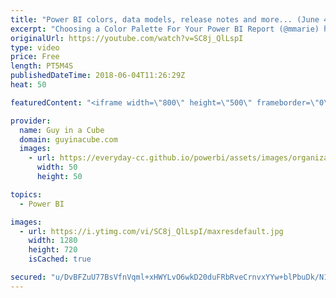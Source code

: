 ```yaml
---
title: "Power BI colors, data models, release notes and more... (June 4, 2018)"
excerpt: "Choosing a Color Palette For Your Power BI Report (@mmarie) https://datasavvy.me/2018/05/26/choosing-a-color-palette-for-your-power-bi-report/  DATA MODEL ANTI-PATTERNS (@BrettPowell76) https://insightsquest.com/2018/05/27/data-model-anti-patterns/  On-premises data gateway May update is now available"
originalUrl: https://youtube.com/watch?v=SC8j_QlLspI
type: video
price: Free
length: PT5M4S
publishedDateTime: 2018-06-04T11:26:29Z
heat: 50

featuredContent: "<iframe width=\"800\" height=\"500\" frameborder=\"0\" src=\"https://www.youtube.com/embed/SC8j_QlLspI\" allow=\"accelerometer; autoplay; encrypted-media; gyroscope; picture-in-picture\" allowfullscreen></iframe>"

provider:
  name: Guy in a Cube
  domain: guyinacube.com
  images:
    - url: https://everyday-cc.github.io/powerbi/assets/images/organizations/guyinacube.com-50x50.jpg
      width: 50
      height: 50

topics:
  - Power BI

images:
  - url: https://i.ytimg.com/vi/SC8j_QlLspI/maxresdefault.jpg
    width: 1280
    height: 720
    isCached: true

secured: "u/DvBFZuU77BsVfnVqml+xHWYLvO6wkD20duFRbRveCrnvxYYw+blPbuDk/N1o8KwhpbnThsY2GwwWzTiuAm6XMpO5IlS3nOIHtnwcjVNtWSDM2fTzv1UnK/yWnF5hbEyafbNYertooTc7UUw2JG054SCCpEC5A2cxQT2MkFWAbYVcy2KiHlJZDGeWxDf65CHUoGpgTQrGkP+DuttPCXGG5v/cz8/LB3LaU2ELJfbMXC+Uh5UEGn2d9VCHfssHuNW0AFFObDMcUfFZgyUbSw8SG/WuDV0AP6pPRj2sRhaFglGtNGPgARlu1E7P0tvSWnUWcjiPxHNKzupNoj2n6sBm2Aj6Nyu4nv6mClYLfNz4wjvFDS14E24zM0GEaAIdKqeGc/OO7QcDdh7wj4JFx7b4O7Ron5ypzSlzvkNIhmaD4=;yfwq6EoTrdZ+/FtRptiItg=="
---
```


